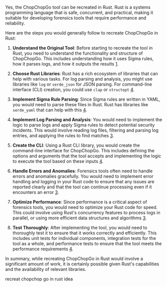 Yes, the ChopChopGo tool can be recreated in Rust. Rust is a systems programming language that is safe, concurrent, and practical, making it suitable for developing forensics tools that require performance and reliability.

Here are the steps you would generally follow to recreate ChopChopGo in Rust:

1. **Understand the Original Tool**: Before starting to recreate the tool in Rust, you need to understand the functionality and structure of ChopChopGo. This includes understanding how it uses Sigma rules, how it parses logs, and how it outputs the results [1](https://github.com/M00NLIG7/ChopChopGo).

2. **Choose Rust Libraries**: Rust has a rich ecosystem of libraries that can help with various tasks. For log parsing and analysis, you might use libraries like `log` or `serde_json` for JSON parsing. For command-line interface (CLI) creation, you could use `clap` or `structopt` [4](https://github.com/topics/forensics-tools?l=rust).

3. **Implement Sigma Rule Parsing**: Since Sigma rules are written in YAML, you would need to parse these files in Rust. Rust has libraries like `serde_yaml` that can help with this [4](https://github.com/topics/forensics-tools?l=rust).

4. **Implement Log Parsing and Analysis**: You would need to implement the logic to parse logs and apply Sigma rules to detect potential security incidents. This would involve reading log files, filtering and parsing log entries, and applying the rules to find matches [3](https://medium.com/@SecSamDev/forensics-meets-rust-the-framework-23e4227a6422).

5. **Create the CLI**: Using a Rust CLI library, you would create the command-line interface for ChopChopGo. This includes defining the options and arguments that the tool accepts and implementing the logic to execute the tool based on these inputs [4](https://github.com/topics/forensics-tools?l=rust).

6. **Handle Errors and Anomalies**: Forensics tools often need to handle errors and anomalies gracefully. You would need to implement error handling and logging in your Rust code to ensure that any issues are reported clearly and that the tool can continue processing even if it encounters an error [3](https://medium.com/@SecSamDev/forensics-meets-rust-the-framework-23e4227a6422).

7. **Optimize Performance**: Since performance is a critical aspect of forensics tools, you would need to optimize your Rust code for speed. This could involve using Rust's concurrency features to process logs in parallel, or using more efficient data structures and algorithms [3](https://medium.com/@SecSamDev/forensics-meets-rust-the-framework-23e4227a6422).

8. **Test Thoroughly**: After implementing the tool, you would need to thoroughly test it to ensure that it works correctly and efficiently. This includes unit tests for individual components, integration tests for the tool as a whole, and performance tests to ensure that the tool meets the performance requirements [4](https://github.com/topics/forensics-tools?l=rust).

In summary, while recreating ChopChopGo in Rust would involve a significant amount of work, it is certainly possible given Rust's capabilities and the availability of relevant libraries.

recreat chopchop go in rust idea 
